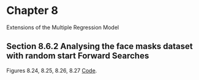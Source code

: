 # Chapter 8
Extensions of the Multiple Regression Model

## Section 8.6.2 Analysing the face masks dataset with random start Forward Searches

Figures 8.24, 8.25, 8.26, 8.27 
 [Code](https://github.com/UniprJRC/FigMonitoringBook/blob/main/cap8/facemasks_analysis.m).


